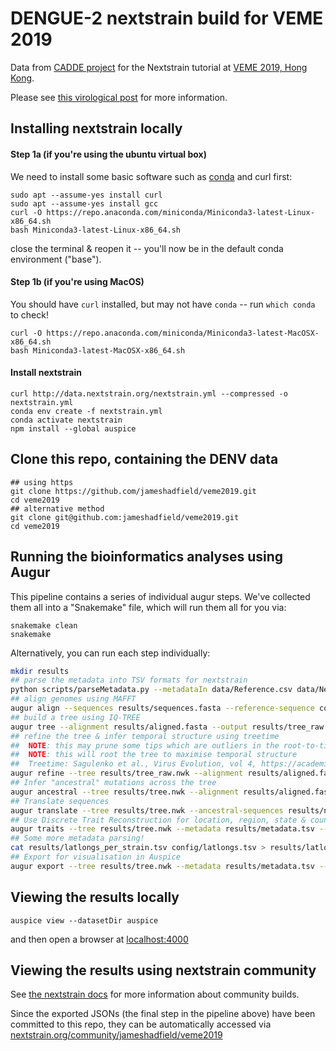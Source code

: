 # DENGUE-2 nextstrain build for VEME 2019

Data from [CADDE project](https://twitter.com/CaddeProject) for the Nextstrain tutorial at [VEME 2019, Hong Kong](https://rega.kuleuven.be/cev/veme-workshop/2019).

Please see [this virological post](http://virological.org/t/genomic-monitoring-of-dengue-virus-serotype-2-in-brazil-2019/312) for more information.


## Installing nextstrain locally

#### Step 1a (if you're using the ubuntu virtual box)
We need to install some basic software such as [conda](https://docs.conda.io/en/latest/miniconda.html) and curl first:
```
sudo apt --assume-yes install curl
sudo apt --assume-yes install gcc
curl -O https://repo.anaconda.com/miniconda/Miniconda3-latest-Linux-x86_64.sh
bash Miniconda3-latest-Linux-x86_64.sh
```
close the terminal & reopen it -- you'll now be in the default conda environment ("base").

#### Step 1b (if you're using MacOS)
You should have `curl` installed, but may not have `conda` -- run `which conda` to check!
```
curl -O https://repo.anaconda.com/miniconda/Miniconda3-latest-MacOSX-x86_64.sh
bash Miniconda3-latest-MacOSX-x86_64.sh
```


#### Install nextstrain
```
curl http://data.nextstrain.org/nextstrain.yml --compressed -o nextstrain.yml
conda env create -f nextstrain.yml
conda activate nextstrain
npm install --global auspice
```

## Clone this repo, containing the DENV data
```
## using https
git clone https://github.com/jameshadfield/veme2019.git
cd veme2019
## alternative method
git clone git@github.com:jameshadfield/veme2019.git
cd veme2019
```


## Running the bioinformatics analyses using Augur
This pipeline contains a series of individual augur steps.
We've collected them all into a "Snakemake" file, which will run them all for you via:

```
snakemake clean
snakemake
```

Alternatively, you can run each step individually:

```bash
mkdir results
## parse the metadata into TSV formats for nextstrain
python scripts/parseMetadata.py --metadataIn data/Reference.csv data/NewSequences.csv --metadataOut results/metadata.tsv --latlongs results/latlongs_per_strain.tsv --sequencesIn data/Reference.fas data/NewSequences.fas --sequencesOut results/sequences.fasta
## align genomes using MAFFT
augur align --sequences results/sequences.fasta --reference-sequence config/KF955363.gb --output results/aligned.fasta --fill-gaps --remove-reference
## build a tree using IQ-TREE
augur tree --alignment results/aligned.fasta --output results/tree_raw.nwk
## refine the tree & infer temporal structure using treetime
##  NOTE: this may prune some tips which are outliers in the root-to-tip plot
##  NOTE: this will root the tree to maximise temporal structure
##  Treetime: Sagulenko et al., Virus Evolution, vol 4, https://academic.oup.com/ve/article/4/1/vex042/4794731
augur refine --tree results/tree_raw.nwk --alignment results/aligned.fasta --metadata results/metadata.tsv --output-tree results/tree.nwk --output-node-data results/branch_lengths.json --timetree --coalescent opt --date-confidence --date-inference marginal --clock-filter-iqd 4 --root best
## Infer "ancestral" mutations across the tree
augur ancestral --tree results/tree.nwk --alignment results/aligned.fasta --output results/nt_muts.json --inference joint
## Translate sequences
augur translate --tree results/tree.nwk --ancestral-sequences results/nt_muts.json --reference-sequence config/KF955363.gb --output results/aa_muts.json   
## Use Discrete Trait Reconstruction for location, region, state & country
augur traits --tree results/tree.nwk --metadata results/metadata.tsv --output results/traits.json --columns location region state country --confidence
## Some more metadata parsing!
cat results/latlongs_per_strain.tsv config/latlongs.tsv > results/latlongs.tsv
## Export for visualisation in Auspice
augur export --tree results/tree.nwk --metadata results/metadata.tsv --node-data results/branch_lengths.json results/traits.json results/nt_muts.json results/aa_muts.json --lat-longs results/latlongs.tsv --auspice-config config/auspice_config.json --output-tree auspice/veme2019_tree.json --output-meta auspice/veme2019_meta.json --colors config/colors.tsv
```


## Viewing the results locally
```
auspice view --datasetDir auspice
```
and then open a browser at [localhost:4000](http://localhost:4000)


## Viewing the results using nextstrain community

See [the nextstrain docs](https://nextstrain.org/docs/contributing/community-builds) for more information about community builds.


Since the exported JSONs (the final step in the pipeline above) have been committed to this repo, they can be automatically accessed via [nextstrain.org/community/jameshadfield/veme2019](https://nextstrain.org/community/jameshadfield/veme2019)



